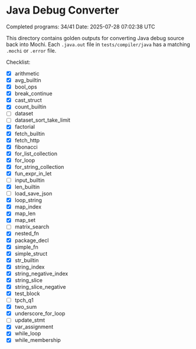 # Java Debug Converter

Completed programs: 34/41
Date: 2025-07-28 07:02:38 UTC

This directory contains golden outputs for converting Java debug source back into Mochi.
Each `.java.out` file in `tests/compiler/java` has a matching `.mochi` or `.error` file.

Checklist:
- [x] arithmetic
- [x] avg_builtin
- [x] bool_ops
- [x] break_continue
- [x] cast_struct
- [x] count_builtin
- [ ] dataset
- [ ] dataset_sort_take_limit
- [x] factorial
- [x] fetch_builtin
- [x] fetch_http
- [x] fibonacci
- [x] for_list_collection
- [x] for_loop
- [x] for_string_collection
- [x] fun_expr_in_let
- [ ] input_builtin
- [x] len_builtin
- [ ] load_save_json
- [x] loop_string
- [x] map_index
- [x] map_len
- [x] map_set
- [ ] matrix_search
- [x] nested_fn
- [x] package_decl
- [x] simple_fn
- [x] simple_struct
- [x] str_builtin
- [x] string_index
- [x] string_negative_index
- [x] string_slice
- [x] string_slice_negative
- [x] test_block
- [ ] tpch_q1
- [x] two_sum
- [x] underscore_for_loop
- [ ] update_stmt
- [x] var_assignment
- [x] while_loop
- [x] while_membership

